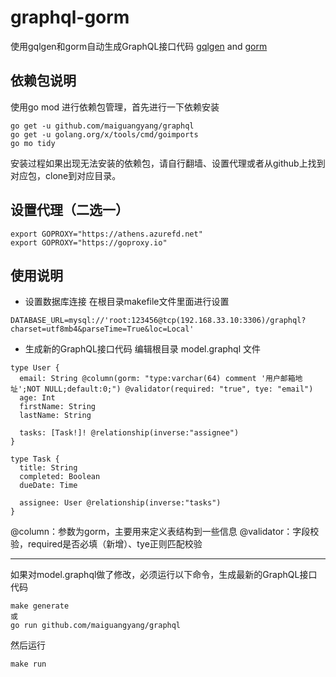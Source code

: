 # graphql-gorm

使用gqlgen和gorm自动生成GraphQL接口代码 [gqlgen](https://gqlgen.com) and [gorm](https://gorm.io)

## 依赖包说明
使用go mod 进行依赖包管理，首先进行一下依赖安装
```
go get -u github.com/maiguangyang/graphql
go get -u golang.org/x/tools/cmd/goimports
go mo tidy
```
安装过程如果出现无法安装的依赖包，请自行翻墙、设置代理或者从github上找到对应包，clone到对应目录。

## 设置代理（二选一）
```
export GOPROXY="https://athens.azurefd.net"
export GOPROXY="https://goproxy.io"
```

## 使用说明

- 设置数据库连接
在根目录makefile文件里面进行设置
```
DATABASE_URL=mysql://'root:123456@tcp(192.168.33.10:3306)/graphql?charset=utf8mb4&parseTime=True&loc=Local'
```

- 生成新的GraphQL接口代码
编辑根目录 model.graphql 文件

```
type User {
  email: String @column(gorm: "type:varchar(64) comment '用户邮箱地址';NOT NULL;default:0;") @validator(required: "true", tye: "email")
  age: Int
  firstName: String
  lastName: String

  tasks: [Task!]! @relationship(inverse:"assignee")
}

type Task {
  title: String
  completed: Boolean
  dueDate: Time

  assignee: User @relationship(inverse:"tasks")
}
```
@column：参数为gorm，主要用来定义表结构到一些信息
@validator：字段校验，required是否必填（新增）、tye正则匹配校验


------------
如果对model.graphql做了修改，必须运行以下命令，生成最新的GraphQL接口代码
```
make generate
或
go run github.com/maiguangyang/graphql
```
然后运行
```
make run
```

